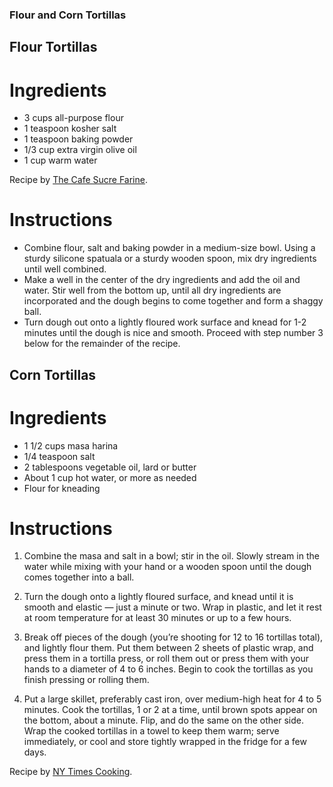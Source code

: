 ### Flour and Corn Tortillas

## Flour Tortillas

# Ingredients 
- 3 cups all-purpose flour 
- 1 teaspoon kosher salt
- 1 teaspoon baking powder
- 1/3 cup extra virgin olive oil
- 1 cup warm water 

Recipe by [The Cafe Sucre Farine](https://thecafesucrefarine.com/best-ever-homemade-flour-tortillas/).
# Instructions

- Combine flour, salt and baking powder in a medium-size bowl. Using a sturdy silicone spatuala or a sturdy wooden spoon, mix dry ingredients until well combined.
- Make a well in the center of the dry ingredients and add the oil and water. Stir well from the bottom up, until all dry ingredients are incorporated and the dough begins to come together and form a shaggy ball.
- Turn dough out onto a lightly floured work surface and knead for 1-2 minutes until the dough is nice and smooth. Proceed with step number 3 below for the remainder of the recipe.

## Corn Tortillas

# Ingredients

- 1 1/2 cups masa harina
- 1/4 teaspoon salt
- 2 tablespoons vegetable oil, lard or butter
- About 1 cup hot water, or more as needed
- Flour for kneading

# Instructions

1. Combine the masa and salt in a bowl; stir in the oil. Slowly stream in the water while mixing with your hand or a wooden spoon until the dough comes together into a ball.

2. Turn the dough onto a lightly floured surface, and knead until it is smooth and elastic — just a minute or two. Wrap in plastic, and let it rest at room temperature for at least 30 minutes or up to a few hours.

3. Break off pieces of the dough (you’re shooting for 12 to 16 tortillas total), and lightly flour them. Put them between 2 sheets of plastic wrap, and press them in a tortilla press, or roll them out or press them with your hands to a diameter of 4 to 6 inches. Begin to cook the tortillas as you finish pressing or rolling them.

4. Put a large skillet, preferably cast iron, over medium-high heat for 4 to 5 minutes. Cook the tortillas, 1 or 2 at a time, until brown spots appear on the bottom, about a minute. Flip, and do the same on the other side. Wrap the cooked tortillas in a towel to keep them warm; serve immediately, or cool and store tightly wrapped in the fridge for a few days.


Recipe by [NY Times Cooking](https://cooking.nytimes.com/recipes/1016122-almost-from-scratch-corn-tortillas).